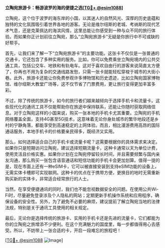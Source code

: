 **立陶宛旅游卡：畅游波罗的海的便捷之选[[TG💪+ @esim1088](https://t.me/s/esim1088)]**

立陶宛，这个位于波罗的海东岸的小国，以其迷人的自然风光、深厚的历史底蕴和独特的文化氛围吸引着世界各地的游客。无论是维尔纽斯的老城、考纳斯的现代艺术气息，还是克莱佩达的海滨风情，这里总能让你感受到一种与众不同的旅行体验。而如果你正计划前往立陶宛，那么“立陶宛旅游卡”无疑是你旅行中不可或缺的好帮手。

首先，让我们来了解一下“立陶宛旅游卡”的主要功能。这张卡不仅仅是一张普通的交通卡，它还包含了多种实用的服务。比如，你可以免费乘坐立陶宛境内的公共交通工具，包括公交车、地铁和有轨电车。这对于喜欢自由行的游客来说简直太方便了，你再也不用为复杂的交通线路发愁，只需一张卡就能轻松穿梭于城市的大街小巷。此外，旅游卡还能让你免费参观许多博物馆和历史遗迹，比如立陶宛国家博物馆、维尔纽斯大教堂广场等，这不仅节省了门票费用，更让旅行变得更加丰富多彩。

不过，除了传统的旅游卡，如今的旅行者们越来越倾向于选择手机卡和流量卡。这些现代化的通讯工具不仅能帮助你在旅途中保持联系，还能让你随时获取网络信息。对于立陶宛这样的小国来说，购买一张本地的手机卡尤其重要。立陶宛的手机网络覆盖全面，支持4G甚至5G技术，这意味着无论你身处城市的繁华地段还是乡村的宁静角落，都能享受到高速稳定的上网体验。而且，相比漫游费用高昂的国际通话服务，本地手机卡的价格要亲民得多，既经济又实用。

那么，如何选择适合自己的手机卡或流量卡呢？这需要根据你的具体需求来决定。如果你只是短期访问立陶宛，建议选择短期流量卡，这种卡通常以天为单位计费，使用灵活且价格实惠。如果你计划在立陶宛停留较长时间，并且需要频繁与国内亲友沟通，那么购买一张包含语音通话和短信功能的手机卡会更加划算。值得一提的是，现在市面上还有一种eSIM卡，它可以被直接安装到支持eSIM功能的设备上，无需实体卡槽即可实现联网。这种卡的优点在于携带方便，更换目的地时无需重新购买新的实体卡，非常适合经常旅行的人士。

当然，在享受便捷通讯的同时，我们也不能忽视数据安全的问题。在使用公共Wi-Fi时，尽量避免登录涉及个人隐私的网站；定期更新手机操作系统和应用程序，确保设备的安全性。另外，为了避免不必要的麻烦，建议提前了解立陶宛当地的法律法规，特别是关于通讯工具使用的相关规定。

最后，无论你是选择传统的旅游卡、实用的手机卡还是先进的流量卡，它们都能为你的立陶宛之旅增添不少便利。在这个充满魅力的国度里，每一步都值得用心去感受。所以，不妨带上一张合适的卡，开启一段难忘的旅程吧！

[[TG💪+ @esim1088](https://t.me/s/esim1088) ![Image](https://i.postimg.cc/4NQfJmqS/Snipaste-2025-05-13-00-14-12.png)]